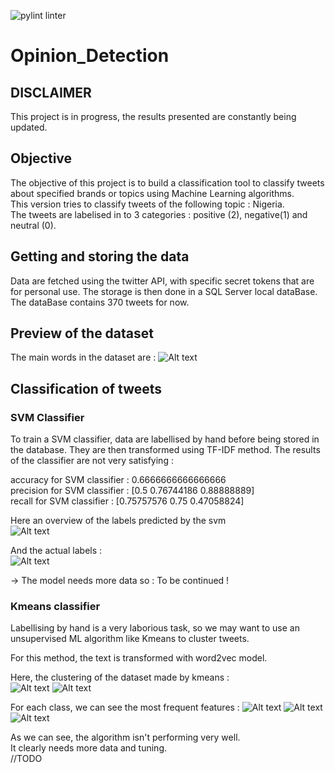 ![pylint linter](https://github.com/dakaiss28/Opinion_Detection/actions/workflows/pylint.yml/badge.svg)



# Opinion_Detection

## DISCLAIMER
This project is in progress, the results presented are constantly being updated.

## Objective

The objective of this project is to build a classification tool to classify tweets about specified brands or topics using Machine Learning algorithms.      
This version tries to classify tweets of the following topic : Nigeria.      
The tweets are labelised in to 3 categories : positive (2), negative(1) and neutral (0). 

## Getting and storing the data
Data are fetched using the twitter API, with specific secret tokens that are for personal use. 
The storage is then done in a SQL Server local dataBase.            
The dataBase contains 370 tweets for now.

## Preview of the dataset
The main words in the dataset are : 
![Alt text](plots/cloud.png)

## Classification of tweets

### SVM Classifier 

To train a SVM classifier, data are labellised by hand before being stored in the database. 
They are then transformed using TF-IDF method. 
The results of the classifier are not very satisfying :       

accuracy for SVM classifier : 0.6666666666666666       
precision for SVM classifier : [0.5        0.76744186 0.88888889]         
recall for SVM classifier : [0.75757576 0.75       0.47058824]       

Here an overview of the labels predicted by the svm       
![Alt text](plots/SVMdistributionPred.png)

And the actual labels :      
![Alt text](plots/SVMdistributionTrue.png)

      

-> The model needs more data so : To be continued !

### Kmeans classifier

Labellising by hand is a very laborious task, so we may want to use an unsupervised ML algorithm like Kmeans to cluster tweets.      

For this method, the text is transformed with word2vec model.       
 
Here, the clustering of the dataset made by kmeans :       
![Alt text](plots/labelDistribution.png)
![Alt text](plots/distributionCount.png)
     

For each class, we can see the most frequent features : 
![Alt text](plots/frequentWords0.png)
![Alt text](plots/frequentWords1.png)
![Alt text](plots/frequentWords2.png)
     

As we can see, the algorithm isn't performing very well.       
It clearly needs more data and tuning.      
//TODO 



